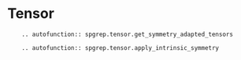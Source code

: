 # Tensor

```{eval-rst}
    .. autofunction:: spgrep.tensor.get_symmetry_adapted_tensors
```

```{eval-rst}
    .. autofunction:: spgrep.tensor.apply_intrinsic_symmetry
```
